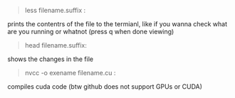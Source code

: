> less filename.suffix :


prints the contentrs of the file to the termianl, like if you wanna check what are you running or whatnot (press q when done viewing)




> head filename.suffix:


shows the changes in the file




> nvcc -o exename filename.cu :


compiles cuda code (btw github does not support GPUs or CUDA)
